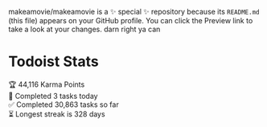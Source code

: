 makeamovie/makeamovie is a ✨ special ✨ repository because its `README.md` (this file) appears on your GitHub profile.
You can click the Preview link to take a look at your changes. darn right ya can

# Todoist Stats

<!-- TODO-IST:START -->
🏆  44,116 Karma Points           
🌸  Completed 3 tasks today           
✅  Completed 30,863 tasks so far           
⏳  Longest streak is 328 days
<!-- TODO-IST:END -->